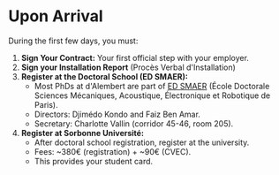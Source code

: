 # Upon Arrival
During the first few days, you must:

1.  **Sign Your Contract:** Your first official step with your employer.
2.  **Sign your Installation Report** (Procès Verbal d'Installation)
3.  **Register at the Doctoral School (ED SMAER):**
    *   Most PhDs at d'Alembert are part of [ED SMAER](ed391.upmc.fr) (École Doctorale Sciences Mécaniques, Acoustique, Électronique et Robotique de Paris).
    *   Directors: Djimédo Kondo and Faiz Ben Amar.
    *   Secretary: Charlotte Vallin (corridor 45-46, room 205).
4.  **Register at Sorbonne Université:**
    *   After doctoral school registration, register at the university.
    *   Fees: ~380€ (registration) + ~90€ (CVEC).
    *   This provides your student card.